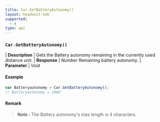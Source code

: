 ```yaml
---
title: Car.GetBatteryAutonomy()
layout: headunit-sdk
supported:
  - 4
type: api
---
```


### `Car.GetBatteryAutonomy()`

| **Description** | Gets the Battery autonomy remaining in the currently used distance unit.
| **Response** | *Number*  Remaining battery autonomy.
| **Parameter**   | *Void*

#### Example

```javascript
var Batteryautonomy = Car.GetBatteryAutonomy();
// Batteryautonomy = 1000
```

#### Remark

>**Note :** The Battery autonomy's max length is 4 characters.